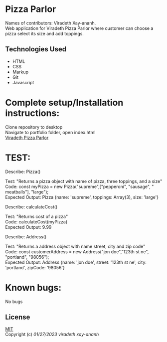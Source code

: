 # Pizza Parlor
Names of contributors: Viradeth Xay-ananh.  
Web application for Viradeth Pizza Parlor where customer can choose a pizza select its size and add toppings.

## Technologies Used
* HTML
* CSS
* Markup
* Git
* Javascript

# Complete setup/Installation instructions:
Clone repository to desktop   
Navigate to portfolio folder, open index.html  
[Viradeth Pizza Parlor](https://xayananh4.github.io/newPizzaOrder/)  

# TEST: 
Describe: Pizza()

Test: "Returns a pizza object with name of pizza, three toppings, and a size"  
Code: const myPizza = new Pizza("supreme",["pepperoni", "sausage", " meatballs"], "large");  
Expected Output: Pizza {name: 'supreme', toppings: Array(3), size: 'large'}

Describe: calculateCost()

Test: "Returns cost of a pizza"  
Code: calculateCost(myPizza)  
Expected Output: 9.99

Describe: Address()

Test: "Returns a address object with name street, city and zip code"  
Code: const customerAddress = new Address("jon doe","123th st ne", "portland", "98056");  
Expected Output: Address {name: 'jon doe', street: '123th st ne', city: 'portland', zipCode: '98056'}


# Known bugs: 
No bugs 
## License
[MIT](https://opensource.org/licenses/MIT)  
Copyright (c) _01/27/2023_ _viradeth xay-ananh_